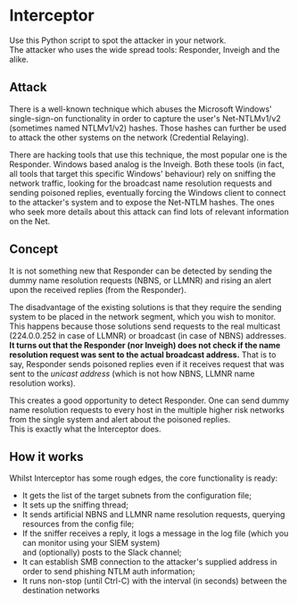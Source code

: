 # Interceptor

Use this Python script to spot the attacker in your network.  
The attacker who uses the wide spread tools: Responder, Inveigh and the alike.

## Attack

  There is a well-known technique which abuses the Microsoft Windows' single-sign-on functionality in order to
capture the user's Net-NTLMv1/v2 (sometimes named NTLMv1/v2) hashes. Those hashes can further be used to attack the other systems
on the network (Credential Relaying).

  There are hacking tools that use this technique, the most popular one is the Responder. Windows based analog is the Inveigh.
Both these tools (in fact, all tools that target this specific Windows' behaviour) rely on sniffing the network traffic, looking
for the broadcast name resolution requests and sending poisoned replies, eventually forcing the Windows client to connect to the
attacker's system and to expose the Net-NTLM hashes. The ones who seek more details about this attack can find lots of relevant information on the Net.

## Concept

  It is not something new that Responder can be detected by sending the dummy name resolution requests (NBNS, or LLMNR)
and rising an alert upon the received replies (from the Responder).

  The disadvantage of the existing solutions is that they require the sending system to be placed in the network segment, which
you wish to monitor. This happens because those solutions send requests to the real multicast (224.0.0.252 in case of LLMNR)
or broadcast (in case of NBNS) addresses.  
__It turns out that the Responder (nor Inveigh) does not check if the name resolution request
was sent to the actual broadcast address.__ That is to say, Responder sends poisoned replies even if it receives request that was sent
to the _unicast address_ (which is not how NBNS, LLMNR name resolution works).

  This creates a good opportunity to detect Responder. One can send dummy name resolution requests to every host in the multiple
higher risk networks from the single system and alert about the poisoned replies.  
This is exactly what the Interceptor does.

## How it works

  Whilst Interceptor has some rough edges, the core functionality is ready:  
  - It gets the list of the target subnets from the configuration file;
  - It sets up the sniffing thread;
  - It sends artificial NBNS and LLMNR name resolution requests, querying resources from the config file;
  - If the sniffer receives a reply, it logs a message in the log file (which you can monitor using your SIEM system)  
    and (optionally) posts to the Slack channel;
  - It can establish SMB connection to the attacker's supplied address in order to send phishing NTLM auth information;
  - It runs non-stop (until Ctrl-C) with the interval (in seconds) between the destination networks
